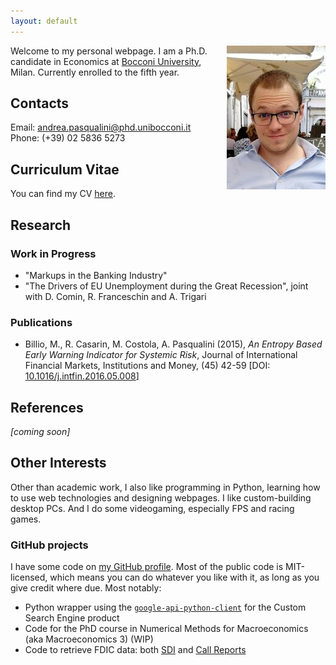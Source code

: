 ```yaml
---
layout: default
---
```


<img src="/files/picture.jpg" align="right" alt="Hi" class="inline"/>

Welcome to my personal webpage.
I am a Ph.D. candidate in Economics at [Bocconi University](http://didattica.unibocconi.eu/docenti/cv.php?rif=185848), Milan.
Currently enrolled to the fifth year.


## Contacts

Email: <andrea.pasqualini@phd.unibocconi.it><br>
Phone: (+39) 02 5836 5273<br>


## Curriculum Vitae

You can find my CV [here](/files/cv.pdf).


## Research

<!-- I am interested in Empirical Macroeconomics. -->


### Work in Progress

- "Markups in the Banking Industry"
- "The Drivers of EU Unemployment during the Great Recession", joint with D. Comin, R. Franceschin and A. Trigari


### Publications

* Billio, M., R. Casarin, M. Costola, A. Pasqualini (2015), *An Entropy Based Early Warning Indicator for Systemic Risk*, Journal of International Financial Markets, Institutions and Money, (45) 42-59 [DOI: [10.1016/j.intfin.2016.05.008](https://dx.doi.org/10.1016/j.intfin.2016.05.008)]


<!--
## Teaching Assistance

| Period              | Course                      | Level | University                     |
| ------------------- | --------------------------- | ----- | ------------------------------ |
| Feb 2020 - Mar 2020 | Macroeconomics 3            | Ph.D. | Bocconi University, Milan      |
| Sep 2019 - Jan 2020 | Introductory Microeconomics | B.Sc. | Bocconi University, Milan      |
| Apr 2019 - Jun 2019 | Macroeconomics 4            | Ph.D. | Bocconi University, Milan      |
| Feb 2019 - Mar 2019 | Macroeconomics 3            | Ph.D. | Bocconi University, Milan      |
| Apr 2018 - Jun 2018 | Macroeconomics 4            | Ph.D. | Bocconi University, Milan      |
| Feb 2018 - Mar 2018 | Macroeconomics 3            | Ph.D. | Bocconi University, Milan      |
| Sep 2017 - Jan 2018 | Macroeconometrics           | M.Sc. | Bocconi University, Milan      |
| Sep 2017 - Jan 2018 | Economic Policy             | B.Sc. | Bocconi University, Milan      |
| Feb 2017 - Jun 2017 | Introductory Macroeconomics | B.Sc. | Bocconi University, Milan      |
| Sep 2016 - Jan 2017 | Monetary Economics          | B.Sc. | Bocconi University, Milan      |
| Sep 2016 - Jan 2017 | Economic Policy             | B.Sc. | Bocconi University, Milan      |
| Sep 2014 - Jan 2015 | Probability Theory          | B.Sc. | Ca' Foscari University, Venice |
| Sep 2014 - Jan 2015 | Introductory Mathematics    | B.Sc. | Ca' Foscari University, Venice |
| Aug 2013 - Jan 2014 | Advanced Mathematics        | M.Sc. | Ca' Foscari University, Venice |
| Apr 2013 - Sep 2013 | Introductory Mathematics    | B.Sc. | Ca' Foscari University, Venice |
-->


## References

*[coming soon]*


## Other Interests

Other than academic work, I also like programming in Python, learning how to use web technologies and designing webpages.
I like custom-building desktop PCs.
And I do some videogaming, especially FPS and racing games.


### GitHub projects

I have some code on [my GitHub profile](https://github.com/apsql/).
Most of the public code is MIT-licensed, which means you can do whatever you like with it, as long as you give credit where due.
Most notably:

- Python wrapper using the [`google-api-python-client`](https://developers.google.com/api-client-library/python/) for the Custom Search Engine product
- Code for the PhD course in Numerical Methods for Macroeconomics (aka Macroeconomics 3) (WIP)
- Code to retrieve FDIC data: both [SDI](https://github.com/apsql/fdic_sdi_getnprep) and [Call Reports](https://github.com/apsql/ffiec_cdr_call_reports_downloader)
